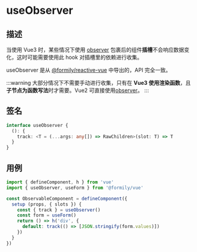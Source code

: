 # useObserver

## 描述

当使用 Vue3 时，某些情况下使用 [observer](/api/shared/observer) 包裹后的组件**插槽**不会响应数据变化，这时可能需要使用此 hook 对插槽里的依赖进行收集。

useObserver 是从 [@formily/reactive-vue](https://reactive.formilyjs.org/api/vue/use-observer) 中导出的，API 完全一致。

:::warning
大部分情况下不需要手动进行收集，只有在 **Vue3 使用渲染函数**，且**子节点为函数写法**时才需要。Vue2 可直接使用[observer](/api/shared/observer)。
:::

## 签名

```ts
interface useObserver {
  (): {
    track: <T = (...args: any[]) => RawChildren>(slot: T) => T
  }
}
```

## 用例

``` ts
import { defineComponent, h } from 'vue'
import { useObserver, useForm } from '@formily/vue'

const ObservableComponent = defineComponent({
  setup (props, { slots }) {
    const { track } = useObserver()
    const form = useForm()
    return () => h('div', {
      default: track(() => [JSON.stringify(form.values)])
    })
  }
})
```
